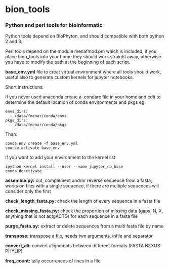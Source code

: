 # bion_tools
### Python and perl tools for bioinformatic 

Python tools depend on BioPhyton, and should compatible with both python 2 and 3.

Perl tools depend on the module menafmod.pm which is included, if you place bion_tools into your home they should work straight away, otherwise you have to modify the path at the beginning of each script.

**base_env.yml** file to creat virtual environment where all tools should work, useful also to generate custom kernels for jupyter notebooks.

Short instructions:

if you never used anaconda create a .condarc file in your home and edit to determine the default location of conda environments and pkgs eg.

    envs_dirs:
      - /data/fmenar/conda/envs
    pkgs_dirs:
      - /data/fmenar/conda/pkgs

Than:

    conda env create -f base_env.yml
    source activate base_env

if you want to add your environment to the kernel list


    ipython kernel install --user --name jupyter_nb_base
    conda deactivate


**assemble.py:** cut, complement and/or reverse sequence from a fasta, works on files with a single sequence, if there are multiple sequences will consider only the first

**check_length_fasta.py:** check the length of every sequence in a fasta file

**check_missing_fasta.py:** check the proportion of missing data (gaps, N, X, anything that is not actgACTG) for each sequence in a fasta file

**purge_fasta.py:** extract or delete sequences from a multi fasta file by name

**transpose:** transpose a file, needs two arguments, infile and separator

**convert_ali:** convert alignments between different formats (FASTA NEXUS PHYLIP)

**freq_count:** tally occurrences of lines in a file

